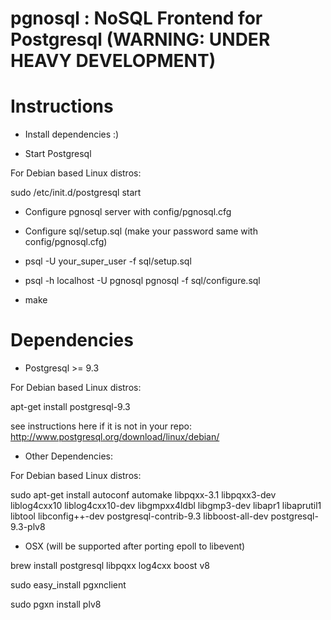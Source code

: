 pgnosql : NoSQL Frontend for Postgresql (WARNING: UNDER HEAVY DEVELOPMENT)
=======

Instructions
============
- Install dependencies :)

- Start Postgresql

For Debian based Linux distros:

sudo /etc/init.d/postgresql start

- Configure pgnosql server with config/pgnosql.cfg

- Configure sql/setup.sql (make your password same with config/pgnosql.cfg)

- psql -U your_super_user -f sql/setup.sql

- psql -h localhost -U pgnosql pgnosql -f sql/configure.sql

- make


Dependencies
============

- Postgresql >= 9.3

For Debian based Linux distros:

apt-get install postgresql-9.3


see instructions here if it is not in your repo:
http://www.postgresql.org/download/linux/debian/


- Other Dependencies:

For Debian based Linux distros:

sudo apt-get install autoconf automake libpqxx-3.1 libpqxx3-dev liblog4cxx10 liblog4cxx10-dev libgmpxx4ldbl libgmp3-dev libapr1 libaprutil1 libtool libconfig++-dev postgresql-contrib-9.3 libboost-all-dev postgresql-9.3-plv8


- OSX (will be supported after porting epoll to libevent)

brew install postgresql libpqxx log4cxx boost v8

sudo easy_install pgxnclient

sudo pgxn install plv8



